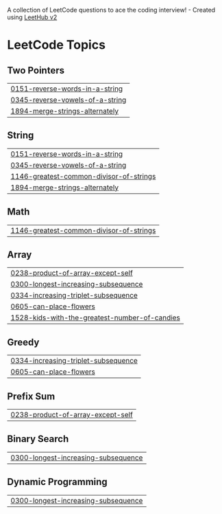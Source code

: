 A collection of LeetCode questions to ace the coding interview! - Created using [LeetHub v2](https://github.com/arunbhardwaj/LeetHub-2.0)
<!---LeetCode Topics Start-->
# LeetCode Topics
## Two Pointers
|  |
| ------- |
| [0151-reverse-words-in-a-string](https://github.com/AhmedElHoffy/LeetCode-Grinding/tree/master/0151-reverse-words-in-a-string) |
| [0345-reverse-vowels-of-a-string](https://github.com/AhmedElHoffy/LeetCode-Grinding/tree/master/0345-reverse-vowels-of-a-string) |
| [1894-merge-strings-alternately](https://github.com/AhmedElHoffy/LeetCode-Grinding/tree/master/1894-merge-strings-alternately) |
## String
|  |
| ------- |
| [0151-reverse-words-in-a-string](https://github.com/AhmedElHoffy/LeetCode-Grinding/tree/master/0151-reverse-words-in-a-string) |
| [0345-reverse-vowels-of-a-string](https://github.com/AhmedElHoffy/LeetCode-Grinding/tree/master/0345-reverse-vowels-of-a-string) |
| [1146-greatest-common-divisor-of-strings](https://github.com/AhmedElHoffy/LeetCode-Grinding/tree/master/1146-greatest-common-divisor-of-strings) |
| [1894-merge-strings-alternately](https://github.com/AhmedElHoffy/LeetCode-Grinding/tree/master/1894-merge-strings-alternately) |
## Math
|  |
| ------- |
| [1146-greatest-common-divisor-of-strings](https://github.com/AhmedElHoffy/LeetCode-Grinding/tree/master/1146-greatest-common-divisor-of-strings) |
## Array
|  |
| ------- |
| [0238-product-of-array-except-self](https://github.com/AhmedElHoffy/LeetCode-Grinding/tree/master/0238-product-of-array-except-self) |
| [0300-longest-increasing-subsequence](https://github.com/AhmedElHoffy/LeetCode-Grinding/tree/master/0300-longest-increasing-subsequence) |
| [0334-increasing-triplet-subsequence](https://github.com/AhmedElHoffy/LeetCode-Grinding/tree/master/0334-increasing-triplet-subsequence) |
| [0605-can-place-flowers](https://github.com/AhmedElHoffy/LeetCode-Grinding/tree/master/0605-can-place-flowers) |
| [1528-kids-with-the-greatest-number-of-candies](https://github.com/AhmedElHoffy/LeetCode-Grinding/tree/master/1528-kids-with-the-greatest-number-of-candies) |
## Greedy
|  |
| ------- |
| [0334-increasing-triplet-subsequence](https://github.com/AhmedElHoffy/LeetCode-Grinding/tree/master/0334-increasing-triplet-subsequence) |
| [0605-can-place-flowers](https://github.com/AhmedElHoffy/LeetCode-Grinding/tree/master/0605-can-place-flowers) |
## Prefix Sum
|  |
| ------- |
| [0238-product-of-array-except-self](https://github.com/AhmedElHoffy/LeetCode-Grinding/tree/master/0238-product-of-array-except-self) |
## Binary Search
|  |
| ------- |
| [0300-longest-increasing-subsequence](https://github.com/AhmedElHoffy/LeetCode-Grinding/tree/master/0300-longest-increasing-subsequence) |
## Dynamic Programming
|  |
| ------- |
| [0300-longest-increasing-subsequence](https://github.com/AhmedElHoffy/LeetCode-Grinding/tree/master/0300-longest-increasing-subsequence) |
<!---LeetCode Topics End-->
